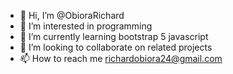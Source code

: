- 👋 Hi, I’m @ObioraRichard
- 👀 I’m interested in programming
- 🌱 I’m currently learning bootstrap 5 javascript
- 💞️ I’m looking to collaborate on related projects
- 📫 How to reach me richardobiora24@gmail.com

<!---
ObioraRichard/ObioraRichard is a ✨ special ✨ repository because its `README.md` (this file) appears on your GitHub profile.
You can click the Preview link to take a look at your changes.
--->
